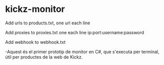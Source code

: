 # kickz-monitor

Add urls to products.txt, one url each line

Add proxies to proxies.txt one each line ip:port:username:password

Add webhook to webhook.txt

-Aquest és el primer prototip de monitor en C#, que s'executa per terminal, útil per productes de la web de Kickz.
